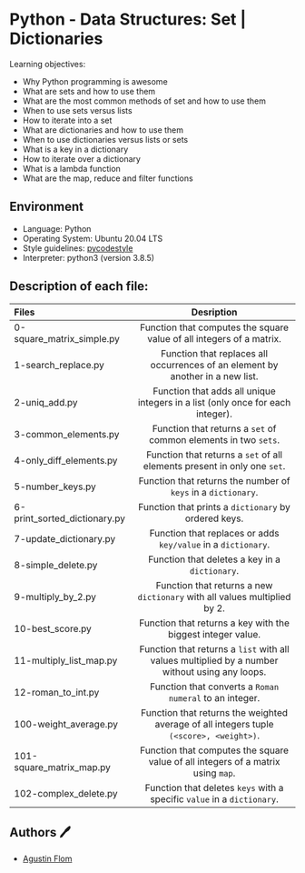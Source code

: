 # Python - Data Structures: Set | Dictionaries

Learning objectives:

* Why Python programming is awesome
* What are sets and how to use them
* What are the most common methods of set and how to use them
* When to use sets versus lists
* How to iterate into a set
* What are dictionaries and how to use them
* When to use dictionaries versus lists or sets
* What is a key in a dictionary
* How to iterate over a dictionary
* What is a lambda function
* What are the map, reduce and filter functions

## Environment

* Language: Python
* Operating System: Ubuntu 20.04 LTS
* Style guidelines: [pycodestyle](https://pypi.org/project/pycodestyle/)
* Interpreter: python3 (version 3.8.5)

## Description of each file:

 | Files          |Desription
 |:----------------|:-------------------------------:|
 |0-square_matrix_simple.py |Function that computes the square value of all integers of a matrix.
 |1-search_replace.py |Function that replaces all occurrences of an element by another in a new list.
 |2-uniq_add.py |Function that adds all unique integers in a list (only once for each integer).
 |3-common_elements.py |Function that returns a `set` of common elements in two `sets`.
 |4-only_diff_elements.py |Function that returns a `set` of all elements present in only one `set`.
 |5-number_keys.py |Function that returns the number of `keys` in a `dictionary`.
 |6-print_sorted_dictionary.py |Function that prints a `dictionary` by ordered keys.
 |7-update_dictionary.py |Function that replaces or adds `key/value` in a `dictionary`.
 |8-simple_delete.py |Function that deletes a key in a `dictionary`.
 |9-multiply_by_2.py |Function that returns a new `dictionary` with all values multiplied by 2.
 |10-best_score.py |Function that returns a key with the biggest integer value.
 |11-multiply_list_map.py |Function that returns a `list` with all values multiplied by a number without using any loops.
 |12-roman_to_int.py |Function that converts a `Roman numeral` to an integer.
 |100-weight_average.py |Function that returns the weighted average of all integers tuple `(<score>, <weight>)`.
 |101-square_matrix_map.py |Function that computes the square value of all integers of a matrix using `map`.
 |102-complex_delete.py |Function that deletes `keys` with a specific `value` in a `dictionary`.

## Authors :pen:

 * [Agustin Flom](https://www.linkedin.com/in/agustin-f/)
